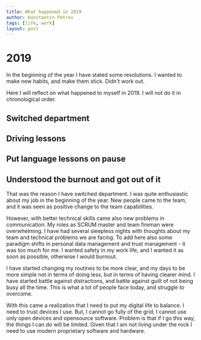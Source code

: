 ```yaml
---
title: What happened in 2019
author: Konstantin Petrov
tags: [life, work]
layout: post
---
```


# 2019

In the beginning of the year I have stated some resolutions. I wanted to 
make new habits, and make them stick. Didn't work out.

Here I will reflect on what happened to myself in 2019. I will not do it in chronological order.

## Switched department

## Driving lessons

## Put language lessons on pause

## Understood the burnout and got out of it
That was the reason I have switched department.
I was quite enthusiastic about my job in the beginning of the year. 
New people came to the team, and it was seen as positive change to the team capabilities.

However, with better technical skills came also new problems in communication. My roles as SCRUM master 
and team fireman were overwhelming. I have had several sleepless nights with thoughts about 
my team and technical problems we are facing. To add here also some paradigm shifts in 
personal data management and trust management - it was too much for me. I wanted safety in
my work life, and I wanted it as soon as possible, otherwise I would burnout.

I have started changing my routines to be more clear, and my days to be more simple not in 
terms of doing less, but in terms of having clearer mind. I have started battle against distractions, and 
battle against guilt of not being busy all the time. This is what a lot of people face today, and 
struggle to overcome.

With this came a realization that I need to put my digital life to balance. I need to trust devices I use. 
But, I cannot go fully of the grid, I cannot use only open devices and opensource software. Problem is that 
if I go this way, the things I can do will be limited. Given that I am not living under the rock I need to 
use modern proprietary software and hardware.
